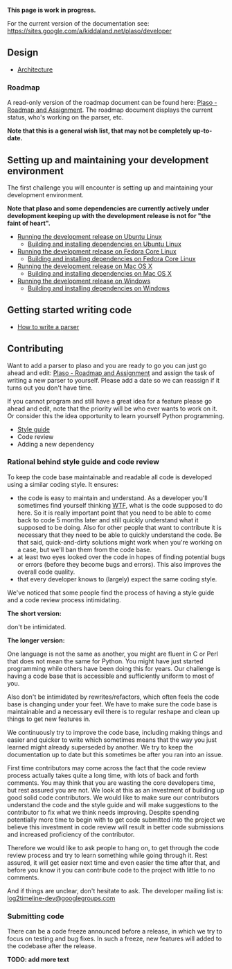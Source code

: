**This page is work in progress.**

For the current version of the documentation see: https://sites.google.com/a/kiddaland.net/plaso/developer

## Design
* [Architecture](https://sites.google.com/a/kiddaland.net/plaso/developer/architecture)

### Roadmap
A read-only version of the roadmap document can be found here: [Plaso - Roadmap and Assignment](http://goo.gl/cRjA7y). The roadmap document displays the current status, who's working on the parser, etc.

**Note that this is a general wish list, that may not be completely up-to-date.**

## Setting up and maintaining your development environment
The first challenge you will encounter is setting up and maintaining your development environment.

**Note that plaso and some dependencies are currently actively under development keeping up with the development release is not for "the faint of heart".**

* [Running the development release on Ubuntu Linux](https://github.com/log2timeline/plaso/wiki/Development-release-Ubuntu)
  * [Building and installing dependencies on Ubuntu Linux](https://github.com/log2timeline/plaso/wiki/Dependencies---Ubuntu)
* [Running the development release on Fedora Core Linux](https://github.com/log2timeline/plaso/wiki/Development-release-Fedora-Core)
  * [Building and installing dependencies on Fedora Core Linux](https://github.com/log2timeline/plaso/wiki/Dependencies-Fedora-Core)
* [Running the development release on Mac OS X](https://github.com/log2timeline/plaso/wiki/Development-release-Mac-OS-X)
  * [Building and installing dependencies on Mac OS X](https://github.com/log2timeline/plaso/wiki/Dependencies-Mac-OS-X)
* [Running the development release on Windows](https://github.com/log2timeline/plaso/wiki/Development-release-Windows)
  * [Building and installing dependencies on Windows](https://github.com/log2timeline/plaso/wiki/Dependencies---Ubuntu)

## Getting started writing code
* [How to write a parser](https://sites.google.com/a/kiddaland.net/plaso/developer/parsers)

## Contributing
Want to add a parser to plaso and you are ready to go you can just go ahead and edit: [Plaso - Roadmap and Assignment](http://goo.gl/IIs4HM) and assign the task of writing a new parser to yourself. Please add a date so we can reassign if it turns out you don't have time.

If you cannot program and still have a great idea for a feature please go ahead and edit, note that the priority will be who ever wants to work on it. Or consider this the idea opportunity to learn yourself Python programming.

* [Style guide](https://github.com/log2timeline/plaso/wiki/Style-guide)
* Code review
* Adding a new dependency

### Rational behind style guide and code review
To keep the code base maintainable and readable all code is developed using a similar coding style. It ensures:

* the code is easy to maintain and understand. As a developer you'll sometimes find yourself thinking [WTF](http://en.wikipedia.org/wiki/WTF), what is the code supposed to do here. So it is really important point that you need to be able to come back to code 5 months later and still quickly understand what it supposed to be doing. Also for other people that want to contribute it is necessary that they need to be able to quickly understand the code. Be that said, quick-and-dirty solutions might work when you're working on a case, but we'll ban them from the code base.
* at least two eyes looked over the code in hopes of finding potential bugs or errors (before they become bugs and errors). This also improves the overall code quality.
* that every developer knows to (largely) expect the same coding style.

We've noticed that some people find the process of having a style guide and a code review process intimidating.

**The short version:**

don't be intimidated.

**The longer version:**

One language is not the same as another, you might are fluent in C or Perl that does not mean the same for Python. You might have just started programming while others have been doing this for years. Our challenge is having a code base that is accessible and sufficiently uniform to most of you.

Also don't be intimidated by rewrites/refactors, which often feels the code base is changing under your feet. We have to make sure the code base is maintainable and a necessary evil there is to regular reshape and clean up things to get new features in.

We continuously try to improve the code base, including making things and easier and quicker to write which sometimes means that the way you just learned might already superseded by another. We try to keep the documentation up to date but this sometimes be after you ran into an issue.

First time contributors may come across the fact that the code review process actually takes quite a long time, with lots of back and forth comments. You may think that you are wasting the core developers time, but rest assured you are not. We look at this as an investment of building up good solid code contributors. We would like to make sure our contributors understand the code and the style guide and will make suggestions to the contributor to fix what we think needs improving. Despite spending potentially more time to begin with to get code submitted into the project we believe this investment in code review will result in better code submissions and increased proficiency of the contributor.

Therefore we would like to ask people to hang on, to get through the code review process and try to learn something while going through it. Rest assured, it will get easier next time and even easier the time after that, and before you know it you can contribute code to the project with little to no comments.

And if things are unclear, don't hesitate to ask. The developer mailing list is: log2timeline-dev@googlegroups.com

### Submitting code
There can be a code freeze announced before a release, in which we try to focus on testing and bug fixes. In such a freeze, new features will added to the codebase after the release.

**TODO: add more text**